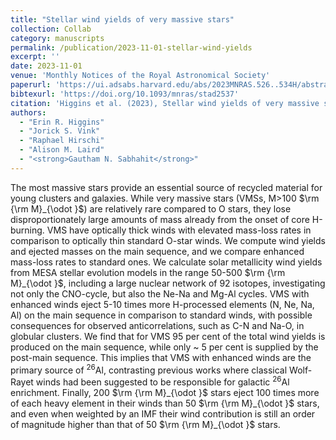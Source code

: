 ```yaml
---
title: "Stellar wind yields of very massive stars"
collection: Collab
category: manuscripts
permalink: /publication/2023-11-01-stellar-wind-yields
excerpt: ''
date: 2023-11-01
venue: 'Monthly Notices of the Royal Astronomical Society'
paperurl: 'https://ui.adsabs.harvard.edu/abs/2023MNRAS.526..534H/abstract'
bibtexurl: 'https://doi.org/10.1093/mnras/stad2537'
citation: 'Higgins et al. (2023), Stellar wind yields of very massive stars, MNRAS'
authors:
  - "Erin R. Higgins"
  - "Jorick S. Vink"
  - "Raphael Hirschi"
  - "Alison M. Laird"
  - "<strong>Gautham N. Sabhahit</strong>"
---
```

The most massive stars provide an essential source of recycled material for young clusters and galaxies. While very massive stars (VMSs, M&gt;100 $\rm {\rm M}_{\odot }$) are relatively rare compared to O stars, they lose disproportionately large amounts of mass already from the onset of core H-burning. VMS have optically thick winds with elevated mass-loss rates in comparison to optically thin standard O-star winds. We compute wind yields and ejected masses on the main sequence, and we compare enhanced mass-loss rates to standard ones. We calculate solar metallicity wind yields from MESA stellar evolution models in the range 50-500 $\rm {\rm M}_{\odot }$, including a large nuclear network of 92 isotopes, investigating not only the CNO-cycle, but also the Ne-Na and Mg-Al cycles. VMS with enhanced winds eject 5-10 times more H-processed elements (N, Ne, Na, Al) on the main sequence in comparison to standard winds, with possible consequences for observed anticorrelations, such as C-N and Na-O, in globular clusters. We find that for VMS 95 per cent of the total wind yields is produced on the main sequence, while only ~ 5 per cent is supplied by the post-main sequence. This implies that VMS with enhanced winds are the primary source of <SUP>26</SUP>Al, contrasting previous works where classical Wolf-Rayet winds had been suggested to be responsible for galactic <SUP>26</SUP>Al enrichment. Finally, 200 $\rm {\rm M}_{\odot }$ stars eject 100 times more of each heavy element in their winds than 50 $\rm {\rm M}_{\odot }$ stars, and even when weighted by an IMF their wind contribution is still an order of magnitude higher than that of 50 $\rm {\rm M}_{\odot }$ stars.
